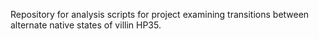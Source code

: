 Repository for analysis scripts for project examining transitions between alternate native states of villin HP35.
